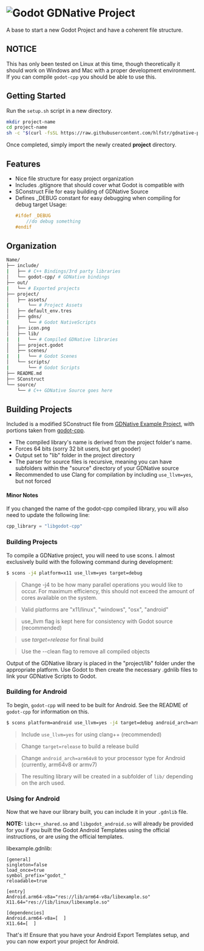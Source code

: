 # ![Godot](https://raw.githubusercontent.com/hlfstr/gdnative-project/master/icon.png) GDNative Project
A base to start a new Godot Project and have a coherent file structure.

## NOTICE
This has only been tested on Linux at this time, though theoretically it should work on Windows and Mac with a proper development environment.  If you can compile `godot-cpp` you should be able to use this.

## Getting Started
Run the `setup.sh` script in a new directory.  
```sh
mkdir project-name
cd project-name
sh -c "$(curl -fsSL https://raw.githubusercontent.com/hlfstr/gdnative-project/master/setup.sh)"
```
Once completed, simply import the newly created **project** directory.

## Features

* Nice file structure for easy project organization
* Includes .gitignore that should cover what Godot is compatible with
* SConstruct File for easy building of GDNative Source
* Defines _DEBUG constant for easy debugging when compiling for debug target
    Usage:
    ```cpp
    #ifdef _DEBUG
        //do debug something
    #endif
    ```

## Organization
```bash
Name/
├── include/
|   ├── # C++ Bindings/3rd party libraries
│   └── godot-cpp/ # GDNative bindings
├── out/
|   └── # Exported projects
├── project/
│   ├── assets/
|       └── # Project Assets
│   ├── default_env.tres
│   ├── gdns/
|       └── # Godot NativeScripts
│   ├── icon.png
│   ├── lib/
|   |   └── # Compiled GDNative libraries
│   ├── project.godot
│   ├── scenes/
|   |   └── # Godot Scenes
│   └── scripts/
|       └── # Godot Scripts
├── README.md
├── SConstruct
└── source/
    └── # C++ GDNative Source goes here
```

## Building Projects
Included is a modified SConstruct file from [GDNative Example Project](https://github.com/BastiaanOlij/gdnative_cpp_example), with portions taken from [godot-cpp](https://github.com/GodotNativeTools/godot-cpp). 

* The compiled library's name is derived from the project folder's name.
* Forces 64 bits (sorry 32 bit users, but get gooder)
* Output set to "lib" folder in the project directory
* The parser for source files is  recursive, meaning you can have subfolders within the "source" directory of your GDNative source
* Recommended to use Clang for compilation by including `use_llvm=yes`, but not forced

#### Minor Notes
If you changed the name of the godot-cpp compiled library, you will also need to update the following line:
```python
cpp_library = "libgodot-cpp"
```

### Building Projects
To compile a GDNative project, you will need to use scons.  I almost exclusively build with the following command during development:
```sh
$ scons -j4 platform=x11 use_llvm=yes target=debug
```

> Change -j4 to be how many parallel operations you would like to occur.  For maximum efficiency, this should not exceed the amount of cores available on the system.

> Valid platforms are "x11/linux", "windows", "osx", "android"

> use_llvm flag is kept here for consistency with Godot source (recommended)

> use _target=release_ for final build

> Use the --clean flag to remove all compiled objects

Output of the GDNative library is placed in the "project/lib" folder under the appropriate platform.  Use Godot to then create the necessary .gdnlib files to link your GDNative Scripts to Godot.

### Building for Android
To begin, `godot-cpp` will need to be built for Android.  See the README of `godot-cpp` for information on this.   

```sh
$ scons platform=android use_llvm=yes -j4 target=debug android_arch=arm64v8
```

> Include `use_llvm=yes` for using clang++ (recommended)

> Change `target=release` to build a release build

> Change `android_arch=arm64v8` to your processor type for Android (currently, arm64v8 or armv7)

> The resulting library will be created in a subfolder of `lib/` depending on the arch used.

### Using for Android

Now that we have our library built, you can include it in your `.gdnlib` file.

**NOTE:** `libc++_shared.so` and `libgodot_android.so` will already be provided for you if you built the Godot Android Templates using the official instructions, or are using the official templates.

libexample.gdnlib:
```
[general]
singleton=false
load_once=true
symbol_prefix="godot_"
reloadable=true

[entry]
Android.arm64-v8a="res://lib/arm64-v8a/libexample.so"
X11.64="res://lib/linux/libexample.so"

[dependencies]
Android.arm64-v8a=[  ]
X11.64=[  ]
```

That's it!  Ensure that you have your Android Export Templates setup, and you can now export your project for Android.